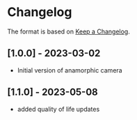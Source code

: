 # Changelog

The format is based on [Keep a Changelog](https://keepachangelog.com/en/1.0.0/).


## [1.0.0] - 2023-03-02
- Initial version of anamorphic camera

## [1.1.0] - 2023-05-08
- added quality of life updates